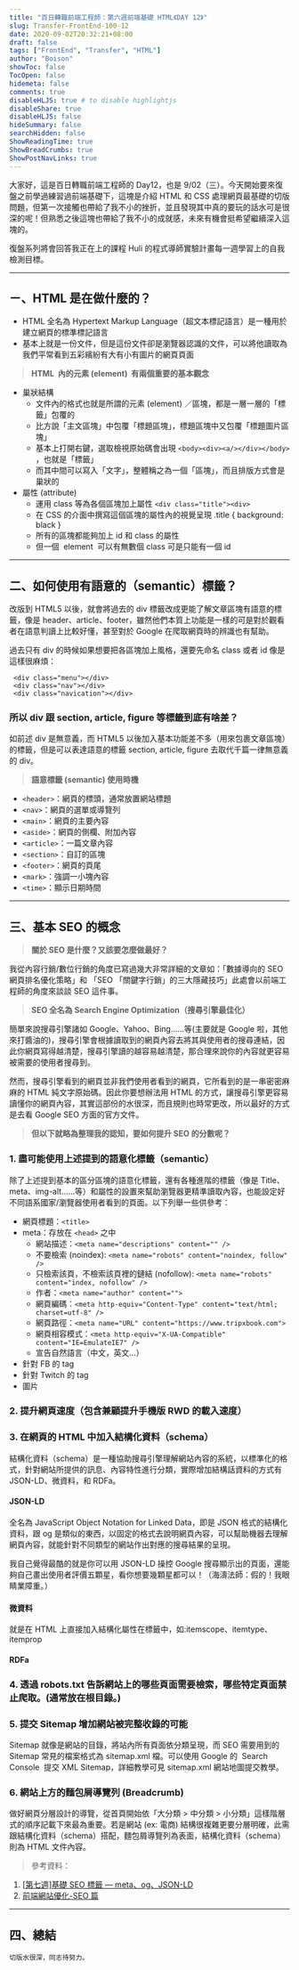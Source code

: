 ```yaml
---
title: "百日轉職前端工程師：第六週前端基礎 HTML《DAY 12》"
slug: Transfer-FrontEnd-100-12
date: 2020-09-02T20:32:21+08:00
draft: false
tags: ["FrontEnd", "Transfer", "HTML"]
author: "Boison"
showToc: false
TocOpen: false
hidemeta: false
comments: true
disableHLJS: true # to disable highlightjs
disableShare: true
disableHLJS: false
hideSummary: false
searchHidden: false
ShowReadingTime: true
ShowBreadCrumbs: true
ShowPostNavLinks: true
---
```


大家好，這是百日轉職前端工程師的 Day12，也是 9/02（三）。今天開始要來復盤之前學過練習過前端基礎下，這塊是介紹 HTML 和 CSS 處理網頁最基礎的切版問題，但第一次接觸也帶給了我不小的挫折，並且發現其中真的要玩的話水可是很深的呢！但熟悉之後這塊也帶給了我不小的成就感，未來有機會挺希望繼續深入這塊的。

復盤系列將會回答我正在上的課程 Huli 的程式導師實驗計畫每一週學習上的自我檢測目標。

---

## ㄧ、HTML 是在做什麼的？

- HTML 全名為 Hypertext Markup Language（超文本標記語言）是一種用於建立網頁的標準標記語言
- 基本上就是一份文件，但是這份文件卻是瀏覽器認識的文件，可以將他讀取為我們平常看到五彩繽紛有大有小有圖片的網頁頁面

> **HTML  內的元素 (element)  有兩個重要的基本觀念**

- 巢狀結構
  - 文件內的格式也就是所謂的元素 (element) ／區塊，都是一層一層的「標籤」包覆的
  - 比方說「主文區塊」中包覆「標題區塊」，標題區塊中又包覆「標題圖片區塊」
  - 基本上打開右鍵，選取檢視原始碼會出現 `<body><div><a/></div></body>` ，也就是「標籤」
  - 而其中間可以寫入「文字」，整體稱之為一個「區塊」，而且排版方式會是巢狀的
- 屬性 (attribute)
  - 運用 class 等為各個區塊加上屬性 `<div class="title"><div>`
  - 在 CSS 的介面中撰寫這個區塊的屬性內的視覺呈現 .title { background: black }
  - 所有的區塊都能夠加上 id 和 class 的屬性
  - 但一個  element  可以有無數個 class 可是只能有一個 id

---

## 二、如何使用有語意的（semantic）標籤？

改版到 HTML5 以後，就會將過去的 div 標籤改成更能了解文章區塊有語意的標籤，像是 header、article、footer，雖然他們本質上功能是一樣的可是對於觀看者在語意判讀上比較好懂，甚至對於 Google 在爬取網頁時的辨識也有幫助。

過去只有 div 的時候如果想要把各區塊加上風格，還要先命名 class 或者 id 像是這樣很麻煩：

```
 <div class="menu"></div>
 <div class="nav"></div>
 <div class="navication"></div>
```

### 所以 div 跟 section, article, figure 等標籤到底有啥差？

如前述 div 是無意義，而 HTML5 以後加入基本功能差不多（用來包裹文章區塊）的標籤，但是可以表達語意的標籤 section, article, figure 去取代千篇一律無意義的 div。

> **語意標籤 (semantic) 使用時機**

- `<header>`：網頁的標頭，通常放置網站標題
- `<nav>`：網頁的選單或導覽列
- `<main>`：網頁的主要內容
- `<aside>`：網頁的側欄、附加內容
- `<article>`：一篇文章內容
- `<section>`：自訂的區塊
- `<footer>`：網頁的頁尾
- `<mark>`：強調一小塊內容
- `<time>`：顯示日期時間

---

## 三、基本 SEO 的概念

> **關於 SEO 是什麼？又該要怎麼做最好？**

我從內容行銷/數位行銷的角度已寫過幾大非常詳細的文章如：「數據導向的 SEO 網頁排名優化策略」和 「SEO 「關鍵字行銷」的三大隱藏技巧」此處會以前端工程師的角度來談談 SEO 這件事。

> **SEO 全名為 Search Engine Optimization（搜尋引擎最佳化）**

簡單來說搜尋引擎諸如 Google、Yahoo、Bing......等(主要就是 Google 啦，其他來打醬油的)，搜尋引擎會根據讀取到的網頁內容去將其與使用者的搜尋連結，因此你網頁寫得越清楚，搜尋引擎讀的越容易越清楚，那合理來說你的內容就更容易被需要的使用者搜尋到。

然而，搜尋引擎看到的網頁並非我們使用者看到的網頁，它所看到的是一串密密麻麻的 HTML 純文字原始碼。因此你要想辦法用 HTML 的方式，讓搜尋引擎更容易讀懂你的網頁內容，其實這部份的水很深，而且規則也時常更改，所以最好的方式是去看 Google SEO 方面的官方文件。

> **但以下就略為整理我的認知，要如何提升 SEO 的分數呢？**

### 1. 盡可能使用上述提到的語意化標籤（semantic）

除了上述提到基本的區分區塊的語意化標籤，還有各種進階的標籤（像是 Title、meta、img-alt......等）和屬性的設置來幫助瀏覽器更精準讀取內容，也能設定好不同語系國家/瀏覽器使用者看到的頁面。以下列舉一些供參考：

- 網頁標題：`<title>`
- meta：存放在 `<head>` 之中
  - 網站描述：`<meta name="descriptions" content="" />`
  - 不要檢索 (noindex): `<meta name="robots" content="noindex, follow" />`
  - 只檢索該頁，不檢索該頁裡的鏈結 (nofollow): `<meta name="robots" content="index, nofollow" />`
  - 作者：`<meta name="author" content="">`
  - 網頁編碼：`<meta http-equiv="Content-Type" content="text/html; charset=utf-8" />`
  - 網頁路徑：`<meta name="URL" content="https://www.tripxbook.com">`
  - 網頁相容模式：`<meta http-equiv="X-UA-Compatible" content="IE=EmulateIE7" />`
  - 宣告自然語言（中文，英文…）
- 針對 FB 的 tag
- 針對 Twitch 的 tag
- 圖片

### 2. 提升網頁速度（包含兼顧提升手機版 RWD 的載入速度）

### 3. 在網頁的 HTML 中加入結構化資料（schema）

結構化資料（schema）是一種協助搜尋引擎理解網站內容的系統，以標準化的格式，針對網站所提供的訊息、內容特性進行分類，實際增加結構話資料的方式有 JSON-LD、微資料，和 RDFa。

#### JSON-LD

全名為 JavaScript Object Notation for Linked Data，即是 JSON 格式的結構化資料，跟 og 是類似的東西，以固定的格式去說明網頁內容，可以幫助機器去理解網頁內容，就能針對不同類型的網站作出對應的搜尋結果的呈現。

我自己覺得最酷的就是你可以用 JSON-LD 操控 Google 搜尋顯示出的頁面，還能夠自己畫出使用者評價五顆星，看你想要幾顆星都可以！（海濤法師：假的！我眼睛業障重。）

#### 微資料

就是在 HTML 上直接加入結構化屬性在標籤中，如:itemscope、itemtype、itemprop

#### RDFa

### 4. 透過 robots.txt 告訴網站上的哪些頁面需要檢索，哪些特定頁面禁止爬取。(通常放在根目錄。)

### 5. 提交 Sitemap 增加網站被完整收錄的可能

Sitemap 就像是網站的目錄，將站內所有頁面依分類呈現，而 SEO 需要用到的 Sitemap 常見的檔案格式為 sitemap.xml 檔。可以使用 Google 的  Search Console  提交 XML Sitemap，詳細教學可見 sitemap.xml 網站地圖提交教學。

### 6. 網站上方的麵包屑導覽列 (Breadcrumb)

做好網頁分層設計的導覽，從首頁開始依「大分類 > 中分類 > 小分類」這樣階層式的順序記載下來最為重要。若是網站 (ex: 電商) 結構很複雜更要分層明確，此需跟結構化資料（schema）搭配，麵包屑導覽列為表面，結構化資料（schema）則為 HTML 文件內容。

> 參考資料：

1. [[第七週]基礎 SEO 標籤 — meta、og、JSON-LD](https://miahsuwork.medium.com/%E7%AC%AC%E4%B8%83%E9%80%B1-%E5%9F%BA%E7%A4%8E-seo-%E6%A8%99%E7%B1%A4-meta-og-json-ld-a0a86d2a39dc)
2. [前端網站優化-SEO 篇](https://zx2515296964.medium.com/seo-%E5%89%8D%E7%AB%AF%E5%B7%A5%E7%A8%8B%E5%B8%AB%E8%99%95%E7%90%86seo%E5%BF%83%E5%BE%97-107ac28f4aa5)

---

## 四、總結

`切版水很深，同志待努力。`
